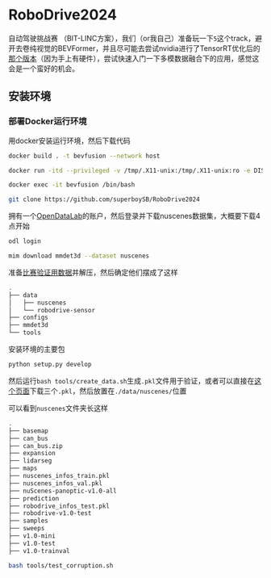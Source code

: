 # RoboDrive2024
自动驾驶挑战赛 （BIT-LINC方案），我们（or我自己）准备玩一下`5`这个track，避开去卷纯视觉的BEVFormer，并且尽可能去尝试nvidia进行了TensorRT优化后的[那个版本](https://github.com/NVIDIA-AI-IOT/Lidar_AI_Solution/tree/master/CUDA-BEVFusion)（因为手上有硬件），尝试快速入门一下多模数据融合下的应用，感觉这会是一个蛮好的机会。

## 安装环境


### 部署Docker运行环境
用docker安装运行环境，然后下载代码
```sh
docker build . -t bevfusion --network host

docker run -itd --privileged -v /tmp/.X11-unix:/tmp/.X11-unix:ro -e DISPLAY=$DISPLAY --gpus all --network=host --name=bevfusion bevfusion:latest /bin/bash

docker exec -it bevfusion /bin/bash

git clone https://github.com/superboySB/RoboDrive2024
```

拥有一个[OpenDataLab](https://opendatalab.com)的账户，然后登录并下载nuscenes数据集，大概要下载4点开始
```sh
odl login

mim download mmdet3d --dataset nuscenes
```
准备[比赛验证用数据](https://drive.google.com/file/d/1Hw59VToELsB_bJ9qTGuyn9zdDzaZSnT4/view?usp=sharing)并解压，然后确定他们摆成了这样

```bash
.
├── data
│   ├── nuscenes
│   └── robodrive-sensor
├── configs
├── mmdet3d
└── tools
```
安装环境的主要包
```sh
python setup.py develop
```
然后运行`bash tools/create_data.sh`生成`.pkl`文件用于验证，或者可以直接在[这个页面](https://drive.google.com/drive/folders/1IAGH-io2wR3YjhNTMPc5Vp7kIRwa5Vdw)下载三个`.pkl`，然后放置在`./data/nuscenes/`位置

可以看到`nuscenes`文件夹长这样
```bash
.
├── basemap
├── can_bus
├── can_bus.zip
├── expansion
├── lidarseg
├── maps
├── nuscenes_infos_train.pkl
├── nuscenes_infos_val.pkl
├── nuScenes-panoptic-v1.0-all
├── prediction
├── robodrive_infos_test.pkl
├── robodrive-v1.0-test
├── samples
├── sweeps
├── v1.0-mini
├── v1.0-test
├── v1.0-trainval
```
```sh
bash tools/test_corruption.sh
```

